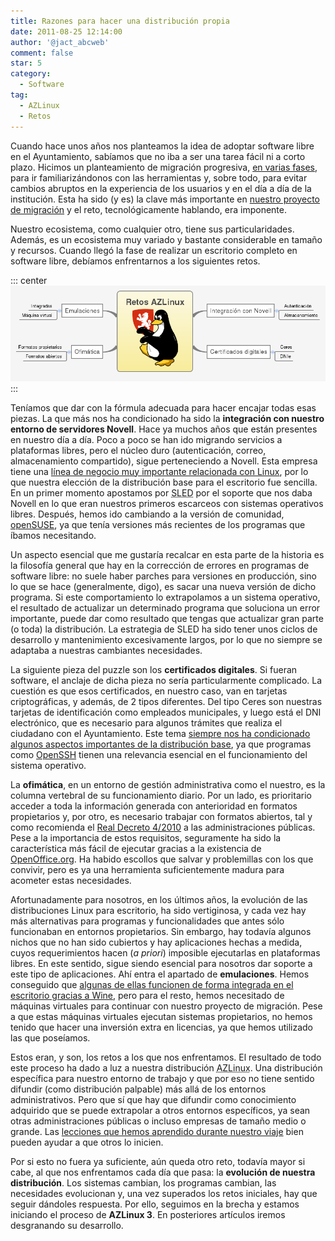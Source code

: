```yaml
---
title: Razones para hacer una distribución propia
date: 2011-08-25 12:14:00
author: '@jact_abcweb'
comment: false
star: 5
category:
  - Software
tag:
  - AZLinux
  - Retos
---
```


Cuando hace unos años nos planteamos la idea de adoptar software libre en el Ayuntamiento, sabíamos que no iba a ser una tarea fácil ni a corto plazo. Hicimos un planteamiento de migración progresiva, [en varias fases](2010-05-19-ponencia-gnome-marketing-hackfest), para ir familiarizándonos con las herramientas y, sobre todo, para evitar cambios abruptos en la experiencia de los usuarios y en el día a día de la institución. Esta ha sido (y es) la clave más importante en [nuestro proyecto de migración](2011-04-07-ii-jornadas-tecnologias-libres) y el reto, tecnológicamente hablando, era imponente.

<!-- more -->

Nuestro ecosistema, como cualquier otro, tiene sus particularidades. Además, es un ecosistema muy variado y bastante considerable en tamaño y recursos. Cuando llegó la fase de realizar un escritorio completo en software libre, debíamos enfrentarnos a los siguientes retos.

::: center
![Retos de AZLinux](/img/azlinux_retos.png 'Retos de AZLinux')
:::

Teníamos que dar con la fórmula adecuada para hacer encajar todas esas piezas. La que más nos ha condicionado ha sido la **integración con nuestro entorno de servidores Novell**. Hace ya muchos años que están presentes en nuestro día a día. Poco a poco se han ido migrando servicios a plataformas libres, pero el núcleo duro (autenticación, correo, almacenamiento compartido), sigue perteneciendo a Novell. Esta empresa tiene una [línea de negocio muy importante relacionada con Linux](https://www.suse.com/products/desktop/), por lo que nuestra elección de la distribución base para el escritorio fue sencilla. En un primer momento apostamos por <acronym title="SuSE Linux Enterprise Desktop">SLED</acronym> por el soporte que nos daba Novell en lo que eran nuestros primeros escarceos con sistemas operativos libres. Después, hemos ido cambiando a la versión de comunidad, [openSUSE](http://www.opensuse.org/), ya que tenía versiones más recientes de los programas que íbamos necesitando.

Un aspecto esencial que me gustaría recalcar en esta parte de la historia es la filosofía general que hay en la corrección de errores en programas de software libre: no suele haber parches para versiones en producción, sino lo que se hace (generalmente, digo), es sacar una nueva versión de dicho programa. Si este comportamiento lo extrapolamos a un sistema operativo, el resultado de actualizar un determinado programa que soluciona un error importante, puede dar como resultado que tengas que actualizar gran parte (o toda) la distribución. La estrategia de SLED ha sido tener unos ciclos de desarrollo y mantenimiento excesivamente largos, por lo que no siempre se adaptaba a nuestras cambiantes necesidades.

La siguiente pieza del puzzle son los **certificados digitales**. Si fueran software, el anclaje de dicha pieza no sería particularmente complicado. La cuestión es que esos certificados, en nuestro caso, van en tarjetas criptográficas, y además, de 2 tipos diferentes. Del tipo Ceres son nuestras tarjetas de identificación como empleados municipales, y luego está el DNI electrónico, que es necesario para algunos trámites que realiza el ciudadano con el Ayuntamiento. Este tema [siempre nos ha condicionado algunos aspectos importantes de la distribución base](2011-06-02-conclusiones-opendnie-hackfest), ya que programas como [OpenSSH](http://es.wikipedia.org/wiki/OpenSSH) tienen una relevancia esencial en el funcionamiento del sistema operativo.

La **ofimática**, en un entorno de gestión administrativa como el nuestro, es la columna vertebral de su funcionamiento diario. Por un lado, es prioritario acceder a toda la información generada con anterioridad en formatos propietarios y, por otro, es necesario trabajar con formatos abiertos, tal y como recomienda el [Real Decreto 4/2010](http://www.boe.es/boe/dias/2010/01/29/pdfs/BOE-A-2010-1331.pdf) a las administraciones públicas. Pese a la importancia de estos requisitos, seguramente ha sido la característica más fácil de ejecutar gracias a la existencia de [OpenOffice.org](http://www.openoffice.org/). Ha habido escollos que salvar y problemillas con los que convivir, pero es ya una herramienta suficientemente madura para acometer estas necesidades.

Afortunadamente para nosotros, en los últimos años, la evolución de las distribuciones Linux para escritorio, ha sido vertiginosa, y cada vez hay más alternativas para programas y funcionalidades que antes sólo funcionaban en entornos propietarios. Sin embargo, hay todavía algunos nichos que no han sido cubiertos y hay aplicaciones hechas a medida, cuyos requerimientos hacen (_a priori_) imposible ejecutarlas en plataformas libres. En este sentido, sigue siendo esencial para nosotros dar soporte a este tipo de aplicaciones. Ahí entra el apartado de **emulaciones**. Hemos conseguido que [algunas de ellas funcionen de forma integrada en el escritorio gracias a Wine](2009-09-24-como-usamos-wine), pero para el resto, hemos necesitado de máquinas virtuales para continuar con nuestro proyecto de migración. Pese a que estas máquinas virtuales ejecutan sistemas propietarios, no hemos tenido que hacer una inversión extra en licencias, ya que hemos utilizado las que poseíamos.

Estos eran, y son, los retos a los que nos enfrentamos. El resultado de todo este proceso ha dado a luz a nuestra distribución <acronym title="Ayuntamiento de Zaragoza Linux">AZLinux</acronym>. Una distribución específica para nuestro entorno de trabajo y que por eso no tiene sentido difundir (como distribución palpable) más allá de los entornos administrativos. Pero que sí que hay que difundir como conocimiento adquirido que se puede extrapolar a otros entornos específicos, ya sean otras administraciones públicas o incluso empresas de tamaño medio o grande. Las [lecciones que hemos aprendido durante nuestro viaje](2011-02-21-liberamos-migracion-escritorio) bien pueden ayudar a que otros lo inicien.

Por si esto no fuera ya suficiente, aún queda otro reto, todavía mayor si cabe, al que nos enfrentamos cada día que pasa: la **evolución de nuestra distribución**. Los sistemas cambian, los programas cambian, las necesidades evolucionan y, una vez superados los retos iniciales, hay que seguir dándoles respuesta. Por ello, seguimos en la brecha y estamos iniciando el proceso de **AZLinux 3**. En posteriores artículos iremos desgranando su desarrollo.
